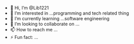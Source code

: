 - 👋 Hi, I’m @Lib1221
- 👀 I’m interested in ...programming and tech related thing 
- 🌱 I’m currently learning ...software engineering
- 💞️ I’m looking to collaborate on ...
- 📫 How to reach me ...
- ⚡ Fun fact: ...

<!---
Lib1221/Lib1221 is a ✨ special ✨ repository because its `README.md` (this file) appears on your GitHub profile.
You can click the Preview link to take a look at your changes.
--->
